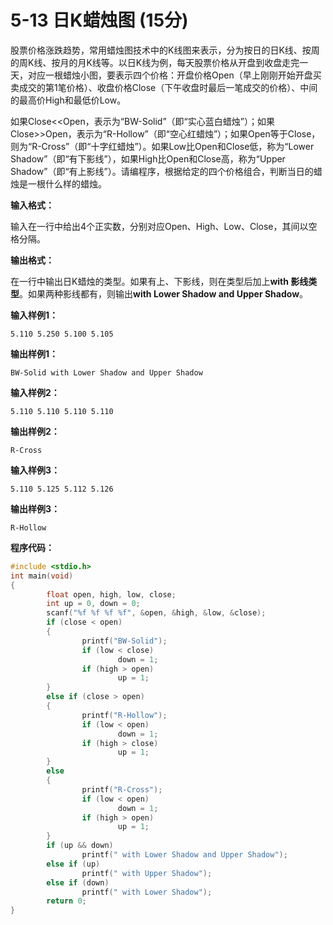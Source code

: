 # 5-13 日K蜡烛图   (15分)

股票价格涨跌趋势，常用蜡烛图技术中的K线图来表示，分为按日的日K线、按周的周K线、按月的月K线等。以日K线为例，每天股票价格从开盘到收盘走完一天，对应一根蜡烛小图，要表示四个价格：开盘价格Open（早上刚刚开始开盘买卖成交的第1笔价格）、收盘价格Close（下午收盘时最后一笔成交的价格）、中间的最高价High和最低价Low。
  
如果Close<<Open，表示为“BW-Solid”（即“实心蓝白蜡烛”）；如果Close>>Open，表示为“R-Hollow”（即“空心红蜡烛”）；如果Open等于Close，则为“R-Cross”（即“十字红蜡烛”）。如果Low比Open和Close低，称为“Lower Shadow”（即“有下影线”），如果High比Open和Close高，称为“Upper Shadow”（即“有上影线”）。请编程序，根据给定的四个价格组合，判断当日的蜡烛是一根什么样的蜡烛。

**输入格式：**

输入在一行中给出4个正实数，分别对应Open、High、Low、Close，其间以空格分隔。

**输出格式：**

在一行中输出日K蜡烛的类型。如果有上、下影线，则在类型后加上**with 影线类型**。如果两种影线都有，则输出**with Lower Shadow and Upper Shadow**。

**输入样例1：**
```
5.110 5.250 5.100 5.105
```

**输出样例1：**
```
BW-Solid with Lower Shadow and Upper Shadow
```

**输入样例2：**
```
5.110 5.110 5.110 5.110
```

**输出样例2：**
```
R-Cross
```

**输入样例3：**
```
5.110 5.125 5.112 5.126
```

**输出样例3：**
```
R-Hollow
```

**程序代码：**
```c
#include <stdio.h>
int main(void)
{
        float open, high, low, close;
        int up = 0, down = 0;
        scanf("%f %f %f %f", &open, &high, &low, &close);
        if (close < open)
        {
                printf("BW-Solid");
                if (low < close)
                        down = 1;
                if (high > open)
                        up = 1;
        }
        else if (close > open)
        {
                printf("R-Hollow");
                if (low < open)
                        down = 1;
                if (high > close)
                        up = 1;
        }
        else
        {
                printf("R-Cross");
                if (low < open)
                        down = 1;
                if (high > open)
                        up = 1;
        }
        if (up && down)
                printf(" with Lower Shadow and Upper Shadow");
        else if (up)
                printf(" with Upper Shadow");
        else if (down)
                printf(" with Lower Shadow");
        return 0;
}
```